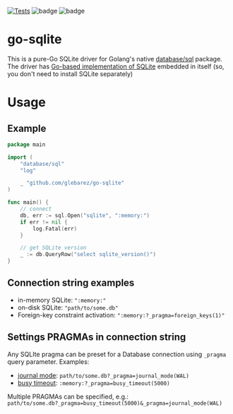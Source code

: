 [![Tests](https://github.com/glebarez/go-sqlite/actions/workflows/tests.yml/badge.svg)](https://github.com/glebarez/go-sqlite/actions/workflows/tests.yml)
![badge](https://img.shields.io/endpoint?url=https://gist.githubusercontent.com/glebarez/0fd7561eb29baf31d5362ffee1ae1702/raw/badge-sqlite-version-with-date.json)
![badge](https://img.shields.io/github/downloads/glebarez/go-sqlite/total.svg?color=54a158&labelColor=25292d)

# go-sqlite
This is a pure-Go SQLite driver for Golang's native [database/sql](https://pkg.go.dev/database/sql) package.
The driver has [Go-based implementation of SQLite](https://gitlab.com/cznic/sqlite) embedded in itself (so, you don't need to install SQLite separately)

# Usage

## Example

```go
package main

import (
	"database/sql"
	"log"

	_ "github.com/glebarez/go-sqlite"
)

func main() {
	// connect
	db, err := sql.Open("sqlite", ":memory:")
	if err != nil {
		log.Fatal(err)
	}

	// get SQLite version
	_ := db.QueryRow("select sqlite_version()")
}
```

## Connection string examples
- in-memory SQLite: ```":memory:"```
- on-disk SQLite: ```"path/to/some.db"```
- Foreign-key constraint activation: ```":memory:?_pragma=foreign_keys(1)"```

## Settings PRAGMAs in connection string
Any SQLIte pragma can be preset for a Database connection using ```_pragma``` query parameter. Examples:
- [journal mode](https://www.sqlite.org/pragma.html#pragma_journal_mode): ```path/to/some.db?_pragma=journal_mode(WAL)```
- [busy timeout](https://www.sqlite.org/pragma.html#pragma_busy_timeout): ```:memory:?_pragma=busy_timeout(5000)```

Multiple PRAGMAs can be specified, e.g.:<br>
```path/to/some.db?_pragma=busy_timeout(5000)&_pragma=journal_mode(WAL)```
